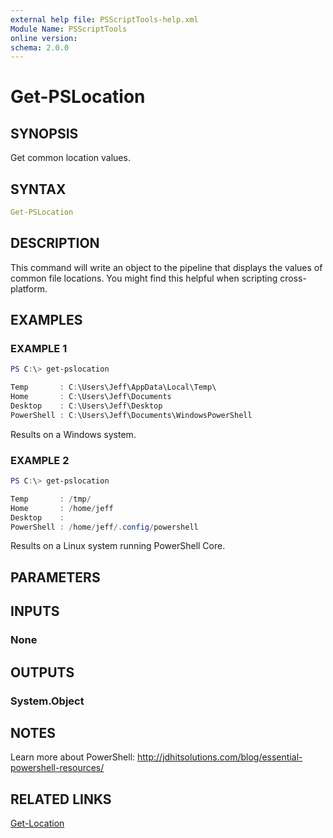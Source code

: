 ```yaml
---
external help file: PSScriptTools-help.xml
Module Name: PSScriptTools
online version:
schema: 2.0.0
---
```


# Get-PSLocation

## SYNOPSIS

Get common location values.

## SYNTAX

```yaml
Get-PSLocation
```

## DESCRIPTION

This command will write an object to the pipeline that displays the values of common file locations. You might find this helpful when scripting cross-platform.

## EXAMPLES

### EXAMPLE 1

```powershell
PS C:\> get-pslocation

Temp       : C:\Users\Jeff\AppData\Local\Temp\
Home       : C:\Users\Jeff\Documents
Desktop    : C:\Users\Jeff\Desktop
PowerShell : C:\Users\Jeff\Documents\WindowsPowerShell
```

Results on a Windows system.

### EXAMPLE 2

```powershell
PS C:\> get-pslocation 

Temp       : /tmp/
Home       : /home/jeff
Desktop    :
PowerShell : /home/jeff/.config/powershell
```

Results on a Linux system running PowerShell Core.

## PARAMETERS

## INPUTS

### None

## OUTPUTS

### System.Object

## NOTES

Learn more about PowerShell: http://jdhitsolutions.com/blog/essential-powershell-resources/

## RELATED LINKS

[Get-Location]()
